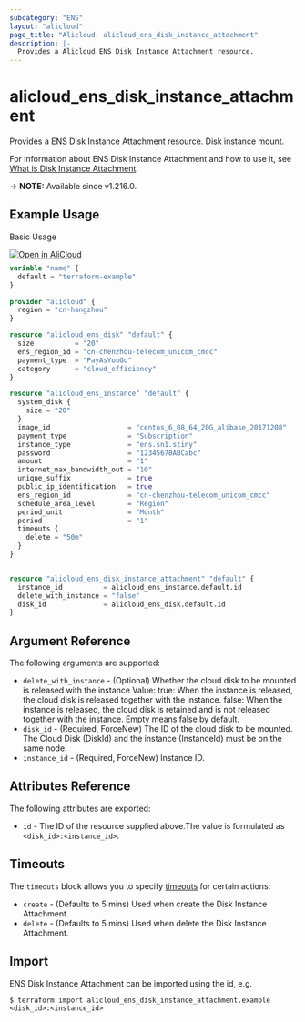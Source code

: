 ```yaml
---
subcategory: "ENS"
layout: "alicloud"
page_title: "Alicloud: alicloud_ens_disk_instance_attachment"
description: |-
  Provides a Alicloud ENS Disk Instance Attachment resource.
---
```


# alicloud_ens_disk_instance_attachment

Provides a ENS Disk Instance Attachment resource. Disk instance mount.

For information about ENS Disk Instance Attachment and how to use it, see [What is Disk Instance Attachment](https://www.alibabacloud.com/help/en/ens/developer-reference/api-ens-2017-11-10-attachdisk).

-> **NOTE:** Available since v1.216.0.

## Example Usage

Basic Usage

<div style="display: block;margin-bottom: 40px;"><div class="oics-button" style="float: right;position: absolute;margin-bottom: 10px;">
  <a href="https://api.aliyun.com/api-tools/terraform?resource=alicloud_ens_disk_instance_attachment&exampleId=abdcd0b9-2982-4e75-7e83-82240eccf33e9464c87f&activeTab=example&spm=docs.r.ens_disk_instance_attachment.0.abdcd0b929&intl_lang=EN_US" target="_blank">
    <img alt="Open in AliCloud" src="https://img.alicdn.com/imgextra/i1/O1CN01hjjqXv1uYUlY56FyX_!!6000000006049-55-tps-254-36.svg" style="max-height: 44px; max-width: 100%;">
  </a>
</div></div>

```terraform
variable "name" {
  default = "terraform-example"
}

provider "alicloud" {
  region = "cn-hangzhou"
}

resource "alicloud_ens_disk" "default" {
  size          = "20"
  ens_region_id = "cn-chenzhou-telecom_unicom_cmcc"
  payment_type  = "PayAsYouGo"
  category      = "cloud_efficiency"
}

resource "alicloud_ens_instance" "default" {
  system_disk {
    size = "20"
  }
  image_id                   = "centos_6_08_64_20G_alibase_20171208"
  payment_type               = "Subscription"
  instance_type              = "ens.sn1.stiny"
  password                   = "12345678ABCabc"
  amount                     = "1"
  internet_max_bandwidth_out = "10"
  unique_suffix              = true
  public_ip_identification   = true
  ens_region_id              = "cn-chenzhou-telecom_unicom_cmcc"
  schedule_area_level        = "Region"
  period_unit                = "Month"
  period                     = "1"
  timeouts {
    delete = "50m"
  }
}


resource "alicloud_ens_disk_instance_attachment" "default" {
  instance_id          = alicloud_ens_instance.default.id
  delete_with_instance = "false"
  disk_id              = alicloud_ens_disk.default.id
}
```

## Argument Reference

The following arguments are supported:
* `delete_with_instance` - (Optional) Whether the cloud disk to be mounted is released with the instance  Value: true: When the instance is released, the cloud disk is released together with the instance. false: When the instance is released, the cloud disk is retained and is not released together with the instance. Empty means false by default.
* `disk_id` - (Required, ForceNew) The ID of the cloud disk to be mounted. The Cloud Disk (DiskId) and the instance (InstanceId) must be on the same node.
* `instance_id` - (Required, ForceNew) Instance ID.

## Attributes Reference

The following attributes are exported:
* `id` - The ID of the resource supplied above.The value is formulated as `<disk_id>:<instance_id>`.

## Timeouts

The `timeouts` block allows you to specify [timeouts](https://www.terraform.io/docs/configuration-0-11/resources.html#timeouts) for certain actions:
* `create` - (Defaults to 5 mins) Used when create the Disk Instance Attachment.
* `delete` - (Defaults to 5 mins) Used when delete the Disk Instance Attachment.

## Import

ENS Disk Instance Attachment can be imported using the id, e.g.

```shell
$ terraform import alicloud_ens_disk_instance_attachment.example <disk_id>:<instance_id>
```